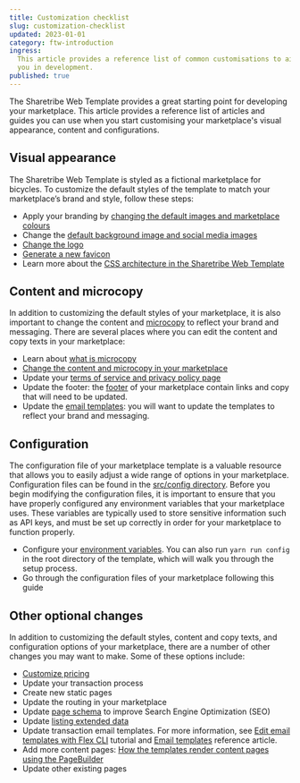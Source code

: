 ```yaml
---
title: Customization checklist
slug: customization-checklist
updated: 2023-01-01
category: ftw-introduction
ingress:
  This article provides a reference list of common customisations to aid
  you in development.
published: true
---
```


The Sharetribe Web Template provides a great starting point for
developing your marketplace. This article provides a reference list of
articles and guides you can use when you start customising your
marketplace's visual appearance, content and configurations.

## Visual appearance

The Sharetribe Web Template is styled as a fictional marketplace for
bicycles. To customize the default styles of the template to match your
marketplace’s brand and style, follow these steps:

- Apply your branding by
  [changing the default images and marketplace colours](/tutorial/first-edit/)
- Change the
  [default background image and social media images](/tutorial/change-image-assets/)
- [Change the logo](/tutorial/change-logo/)
- [Generate a new favicon](/ftw/how-to-change-ftw-icons/)
- Learn more about the
  [CSS architecture in the Sharetribe Web Template](/ftw/how-to-customize-ftw-styles/)

## Content and microcopy

In addition to customizing the default styles of your marketplace, it is
also important to change the content and
[microcopy](/concepts/microcopy/) to reflect your brand and messaging.
There are several places where you can edit the content and copy texts
in your marketplace:

- Learn about [what is microcopy](/concepts/microcopy/)
- [Change the content and microcopy in your marketplace](/tutorial/working-with-microcopy/)
- Update your
  [terms of service and privacy policy page](/operator-guides/free-templates/)
- Update the footer: the
  [footer](https://github.com/sharetribe/web-template/blob/master/src/components/Footer/Footer.js)
  of your marketplace contain links and copy that will need to be
  updated.
- Update the
  [email templates](https://www.sharetribe.com/docs/concepts/email-notifications/):
  you will want to update the templates to reflect your brand and
  messaging.

## Configuration

The configuration file of your marketplace template is a valuable
resource that allows you to easily adjust a wide range of options in
your marketplace. Configuration files can be found in the
[src/config directory](https://github.com/sharetribe/web-template/tree/main/src/config).
Before you begin modifying the configuration files, it is important to
ensure that you have properly configured any environment variables that
your marketplace uses. These variables are typically used to store
sensitive information such as API keys, and must be set up correctly in
order for your marketplace to function properly.

- Configure your [environment variables](/ftw/ftw-env/). You can also
  run `yarn run config` in the root directory of the template, which
  will walk you through the setup process.
- Go through the configuration files of your marketplace following this
  guide

## Other optional changes

In addition to customizing the default styles, content and copy texts,
and configuration options of your marketplace, there are a number of
other changes you may want to make. Some of these options include:

- [Customize pricing](/tutorial/customize-pricing-tutorial/)
- Update your transaction process
- Create new static pages
- Update the routing in your marketplace
- Update [page schema](/tutorial/add-faq-page/#page-schema) to improve
  Search Engine Optimization (SEO)
- Update
  [listing extended data](/tutorial/modify-listing-extended-data/)
- Update transaction email templates. For more information, see
  [Edit email templates with Flex CLI](/how-to/edit-email-templates-with-flex-cli/)
  tutorial and [Email templates](/references/email-templates/) reference
  article.
- Add more content pages:
  [How the templates render content pages using the PageBuilder](/ftw/page-builder/)
- Update other existing pages

